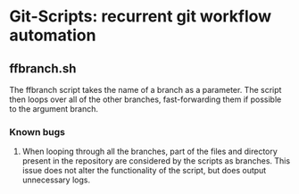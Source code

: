 # Git-Scripts: recurrent git workflow automation

## ffbranch.sh
The ffbranch script takes the name of a branch as a parameter. The script then loops over all of the other branches, fast-forwarding them if possible to the argument branch.

### Known bugs
1. When looping through all the branches, part of the files and directory present in the repository are considered by the scripts as branches. This issue does not alter the functionality of the script, but does output unnecessary logs.
